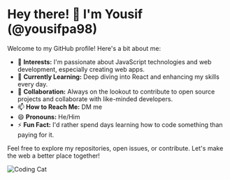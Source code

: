 # Hey there! 👋 I'm Yousif (@yousifpa98)

Welcome to my GitHub profile! Here's a bit about me:

- 👀 **Interests:** I'm passionate about JavaScript technologies and web development, especially creating web apps.
- 🌱 **Currently Learning:** Deep diving into React and enhancing my skills every day.
- 💞️ **Collaboration:** Always on the lookout to contribute to open source projects and collaborate with like-minded developers.
- 📫 **How to Reach Me:** DM me
- 😄 **Pronouns:** He/Him
- ⚡ **Fun Fact:** I'd rather spend days learning how to code something than paying for it.

Feel free to explore my repositories, open issues, or contribute. Let's make the web a better place together!

![Coding Cat](https://media.giphy.com/media/JIX9t2j0ZTN9S/giphy.gif)



<!---
yousifpa98/yousifpa98 is a ✨ special ✨ repository because its `README.md` (this file) appears on your GitHub profile.
You can click the Preview link to take a look at your changes.
--->
